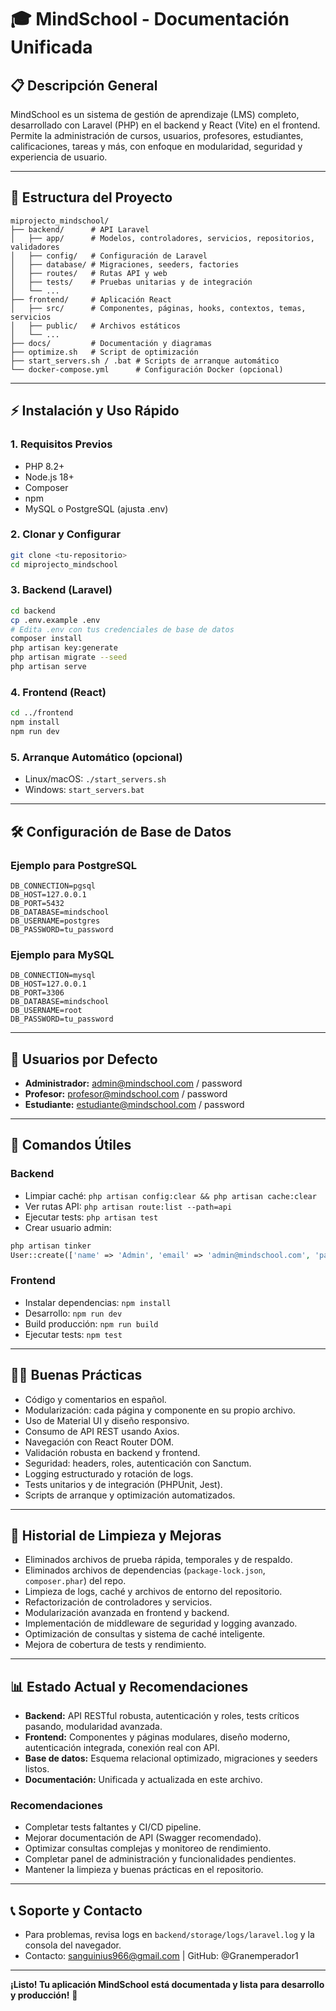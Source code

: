 # 🎓 MindSchool - Documentación Unificada

## 📋 Descripción General

MindSchool es un sistema de gestión de aprendizaje (LMS) completo, desarrollado con Laravel (PHP) en el backend y React (Vite) en el frontend. Permite la administración de cursos, usuarios, profesores, estudiantes, calificaciones, tareas y más, con enfoque en modularidad, seguridad y experiencia de usuario.

---

## 📁 Estructura del Proyecto

```
miprojecto_mindschool/
├── backend/      # API Laravel
│   ├── app/      # Modelos, controladores, servicios, repositorios, validadores
│   ├── config/   # Configuración de Laravel
│   ├── database/ # Migraciones, seeders, factories
│   ├── routes/   # Rutas API y web
│   ├── tests/    # Pruebas unitarias y de integración
│   └── ...
├── frontend/     # Aplicación React
│   ├── src/      # Componentes, páginas, hooks, contextos, temas, servicios
│   ├── public/   # Archivos estáticos
│   └── ...
├── docs/         # Documentación y diagramas
├── optimize.sh   # Script de optimización
├── start_servers.sh / .bat # Scripts de arranque automático
└── docker-compose.yml      # Configuración Docker (opcional)
```

---

## ⚡ Instalación y Uso Rápido

### 1. Requisitos Previos

- PHP 8.2+
- Node.js 18+
- Composer
- npm
- MySQL o PostgreSQL (ajusta .env)

### 2. Clonar y Configurar

```bash
git clone <tu-repositorio>
cd miprojecto_mindschool
```

### 3. Backend (Laravel)

```bash
cd backend
cp .env.example .env
# Edita .env con tus credenciales de base de datos
composer install
php artisan key:generate
php artisan migrate --seed
php artisan serve
```

### 4. Frontend (React)

```bash
cd ../frontend
npm install
npm run dev
```

### 5. Arranque Automático (opcional)

- Linux/macOS: `./start_servers.sh`
- Windows: `start_servers.bat`

---

## 🛠️ Configuración de Base de Datos

### Ejemplo para PostgreSQL

```
DB_CONNECTION=pgsql
DB_HOST=127.0.0.1
DB_PORT=5432
DB_DATABASE=mindschool
DB_USERNAME=postgres
DB_PASSWORD=tu_password
```

### Ejemplo para MySQL

```
DB_CONNECTION=mysql
DB_HOST=127.0.0.1
DB_PORT=3306
DB_DATABASE=mindschool
DB_USERNAME=root
DB_PASSWORD=tu_password
```

---

## 👥 Usuarios por Defecto

- **Administrador:** admin@mindschool.com / password
- **Profesor:** profesor@mindschool.com / password
- **Estudiante:** estudiante@mindschool.com / password

---

## 🔑 Comandos Útiles

### Backend

- Limpiar caché: `php artisan config:clear && php artisan cache:clear`
- Ver rutas API: `php artisan route:list --path=api`
- Ejecutar tests: `php artisan test`
- Crear usuario admin:

```php
php artisan tinker
User::create(['name' => 'Admin', 'email' => 'admin@mindschool.com', 'password' => Hash::make('password')])->assignRole('admin');
```

### Frontend

- Instalar dependencias: `npm install`
- Desarrollo: `npm run dev`
- Build producción: `npm run build`
- Ejecutar tests: `npm test`

---

## 🧑‍💻 Buenas Prácticas

- Código y comentarios en español.
- Modularización: cada página y componente en su propio archivo.
- Uso de Material UI y diseño responsivo.
- Consumo de API REST usando Axios.
- Navegación con React Router DOM.
- Validación robusta en backend y frontend.
- Seguridad: headers, roles, autenticación con Sanctum.
- Logging estructurado y rotación de logs.
- Tests unitarios y de integración (PHPUnit, Jest).
- Scripts de arranque y optimización automatizados.

---

## 🧹 Historial de Limpieza y Mejoras

- Eliminados archivos de prueba rápida, temporales y de respaldo.
- Eliminados archivos de dependencias (`package-lock.json`, `composer.phar`) del repo.
- Limpieza de logs, caché y archivos de entorno del repositorio.
- Refactorización de controladores y servicios.
- Modularización avanzada en frontend y backend.
- Implementación de middleware de seguridad y logging avanzado.
- Optimización de consultas y sistema de caché inteligente.
- Mejora de cobertura de tests y rendimiento.

---

## 📊 Estado Actual y Recomendaciones

- **Backend:** API RESTful robusta, autenticación y roles, tests críticos pasando, modularidad avanzada.
- **Frontend:** Componentes y páginas modulares, diseño moderno, autenticación integrada, conexión real con API.
- **Base de datos:** Esquema relacional optimizado, migraciones y seeders listos.
- **Documentación:** Unificada y actualizada en este archivo.

### Recomendaciones

- Completar tests faltantes y CI/CD pipeline.
- Mejorar documentación de API (Swagger recomendado).
- Optimizar consultas complejas y monitoreo de rendimiento.
- Completar panel de administración y funcionalidades pendientes.
- Mantener la limpieza y buenas prácticas en el repositorio.

---

## 📞 Soporte y Contacto

- Para problemas, revisa logs en `backend/storage/logs/laravel.log` y la consola del navegador.
- Contacto: sanguinius966@gmail.com | GitHub: @Granemperador1

---

**¡Listo! Tu aplicación MindSchool está documentada y lista para desarrollo y producción!** 🎉
